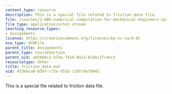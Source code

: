 ```yaml
---
content_type: resource
description: This is a special file related to friction data file.
file: /courses/2-086-numerical-computation-for-mechanical-engineers-spring-2013/453ebca8b597c72ed51bc19fc9a7b941_friction_data.mat
file_type: application/octet-stream
learning_resource_types:
- Assignments
license: https://creativecommons.org/licenses/by-nc-sa/4.0/
ocw_type: OCWFile
parent_title: Assignments
parent_type: CourseSection
parent_uid: ad2666c1-b7aa-741d-9a13-6cbbc1fc4ec3
resourcetype: Other
title: friction_data.mat
uid: 453ebca8-b597-c72e-d51b-c19fc9a7b941
---
```

This is a special file related to friction data file.